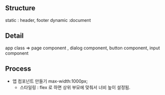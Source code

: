 ## Structure

static : header, footer
dynamic :document

## Detail

app class => page component , dialog component, button component, input component

## Process

- 앱 컴포넌트 만들기 max-width:1000px;
  - 스타일링 : flex 로 하면 상위 부모에 맞춰서 너비 높이 설정됨.
